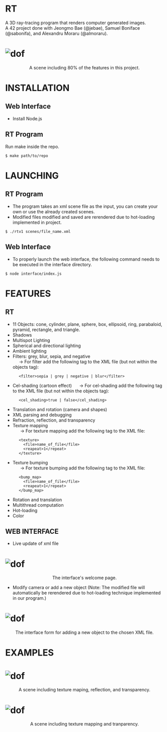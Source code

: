 # RT
A 3D ray-tracing program that renders computer generated images.<br/>
A 42 project done with Jeongmo Bae (@jebae), Samuel Boniface (@sabonifa), and Alexandru Moraru (@almoraru).

# ![dof](screenshots/all_shapes.png)
<p align="center">A scene including 80% of the features in this project.</p>

# INSTALLATION

## Web Interface
- Install Node.js

## RT Program
Run make inside the repo.
```
$ make path/to/repo
```
# LAUNCHING 
## RT Program
- The program takes an xml scene file as the input, you can create your own or use the already created scenes.
- Modified files modified and saved are rerendered due to hot-loading implemented in project.
```
$ ./rtv1 scenes/file_name.xml
```

## Web Interface
- To properly launch the web interface, the following command needs to be executed in the interface directory. 
```
$ node interface/index.js
```

# FEATURES
## RT
- 11 Objects: cone, cylinder, plane, sphere, box, ellipsoid, ring, parabaloid, pyramid, rectangle, and triangle.
- Shadows
- Multispot Lighting
- Spherical and directional lighting
- Ambient lighting
- Filters: grey, blur, sepia, and negative<br/>
&nbsp;&nbsp;&nbsp;&nbsp;&nbsp;-> For filter add the following tag to the XML file (but not within the objects tag): <br/>
```
      <filter>sepia | grey | negative | blur</filter>
```
- Cel-shading (cartoon effect)
&nbsp;&nbsp;&nbsp;&nbsp;&nbsp;-> For cel-shading add the following tag to the XML file (but not within the objects tag): <br/>
```
      <cel_shading>true | false</cel_shading>
```
- Translation and rotation (camera and shapes)
- XML parsing and debugging
- Refraction, reflection, and transparency
- Texture mapping <br/>
&nbsp;&nbsp;&nbsp;&nbsp;&nbsp; -> For texture mapping add the following tag to the XML file:<br/>
```
      <texture>
        <file>name_of_file</file>
        <reapeat>1</repeat>
      </texture>
```
- Texture bumping <br/>
&nbsp;&nbsp;&nbsp;&nbsp;&nbsp; -> For texture bumping add the following tag to the XML file: <br/>
```
      <bump_map>
        <file>name_of_file</file>
        <reapeat>1</repeat>
      </bump_map>
```
- Rotation and translation
- Multithread computation
- Hot-loading
- Color

## WEB INTERFACE
- Live update of xml file <br/>
# ![dof](screenshots/interface.png) <br/>
<p align="center">The interface's welcome page.</p>

- Modify camera or add a new object (Note: The modified file will automatically be rerendered due to hot-loading technique implemented in our program.)<br/>
# ![dof](screenshots/interface_form.png) <br/>
<p align="center">The interface form for adding a new object to the chosen XML file.</p>

# EXAMPLES
# ![dof](screenshots/texture_mapping.png)
<p align="center">A scene including texture maping, reflection, and transparency.</p>

# ![dof](screenshots/space.png)
<p align="center">A scene including texture mapping and tranparency.</p>


